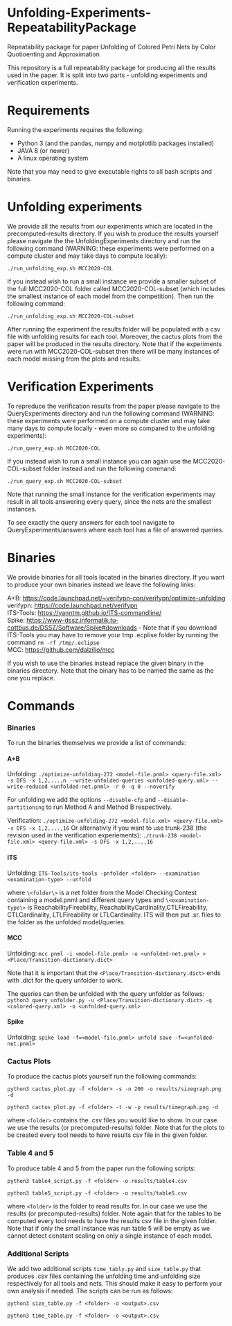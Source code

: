# Unfolding-Experiments-RepeatabilityPackage
Repeatability package for paper Unfolding of Colored Petri Nets by Color Quotioenting and Approximation

This repository is a full repeatability package for producing all the results used in the paper. It is split into two parts - unfolding experiments and verification experiments.

# Requirements
Running the experiments requires the following:
- Python 3 (and the pandas, numpy and motplotlib packages installed)
- JAVA 8 (or newer) 
- A linux operating system

Note that you may need to give executable rights to all bash scripts and binaries.

# Unfolding experiments
We provide all the results from our experiments which are located in the precomputed-results directory. If you wish to produce the results yourself please navigate the the UnfoldingExperiments directory and run the following command (WARNING: these experiments were performed on a compute cluster and may take days to compute locally):

`./run_unfolding_exp.sh MCC2020-COL`

If you instead wish to run a small instance we provide a smaller subset of the full MCC2020-COL folder called MCC2020-COL-subset (which includes the smallest instance of each model from the competition). Then run the following command:

`./run_unfolding_exp.sh MCC2020-COL-subset`

After running the experiment the results folder will be populated with a csv file with unfolding results for each tool. Moreover, the cactus plots from the paper will be produced in the results directory. Note that if the experiments were run with MCC2020-COL-subset then there will be many instances of each model missing from the plots and results.

# Verification Experiments
To repreduce the verification results from the paper please navigate to the QueryExperiments directory and run the following command (WARNING: these experiments were performed on a compute cluster and may take many days to compute locally - even more so compared to the unfolding experiments):

`./run_query_exp.sh MCC2020-COL`

If you instead wish to run a small instance you can again use the MCC2020-COL-subset folder instead and run the following command:

`./run_query_exp.sh MCC2020-COL-subset`

Note that running the small instance for the verification experiments may result in all tools answering every query, since the nets are the smallest instances.

To see exactly the query answers for each tool navigate to QueryExperiments/answers where each tool has a file of answered queries.

# Binaries
We provide binaries for all tools located in the binaries directory. If you want to produce your own binaries instead we leave the following links:

A+B: https://code.launchpad.net/~verifypn-cpn/verifypn/optimize-unfolding  
verifypn: https://code.launchpad.net/verifypn  
ITS-Tools: https://yanntm.github.io/ITS-commandline/  
Spike: https://www-dssz.informatik.tu-cottbus.de/DSSZ/Software/Spike#downloads - Note that if you download ITS-Tools you may have to remove your tmp .ecplise folder by running the command `rm -rf /tmp/.eclipse`  
MCC: https://github.com/dalzilio/mcc  

If you wish to use the binaries instead replace the given binary in the binaries directory. Note that the binary has to be named the same as the one you replace.

# Commands

### Binaries
To run the binaries themselves we provide a list of commands:

#### A+B 
Unfolding: `./optimize-unfolding-272 <model-file.pnml> <query-file.xml> -s DFS -x 1,2,...,n --write-unfolded-queries <unfolded-query.xml> --write-reduced <unfolded-net.pnml> -r 0 -q 0 --noverify`

For unfolding we add the options `--disable-cfp` and `--disable-partitioning` to run Method A and Method B respectively.

Verification: `./optimize-unfolding-272 <model-file.xml> <query-file.xml> -s DFS -x 1,2,...,16`
Or alternativly if you want to use trunk-238 (the revision used in the verification experiements): `./trunk-238 <model-file.xml> <query-file.xml> -s DFS -x 1,2,...,16`

#### ITS
Unfolding: `ITS-Tools/its-tools -pnfolder <folder> --examination <examination-type> --unfold`

where `\<folder\>` is a net folder from the Model Checking Contest containing a model.pnml and different query types and `\<examination-type\>` is ReachabilityFireability, ReachabilityCardinality,CTLFireability, CTLCardinality, LTLFireability or LTLCardinality. ITS will then put .sr. files to the folder as the unfolded model/queries.

#### MCC
Unfolding: `mcc pnml -i <model-file.pnml> -o <unfolded-net.pnml> > <Place/Transition-dictionary.dict>`

Note that it is important that the `<Place/Transition-dictionary.dict>` ends with .dict for the query unfolder to work.

The queries can then be unfolded with the query unfolder as follows:
`python3 query_unfolder.py -u <Place/Transition-dictionary.dict> -q <colored-query.xml> -o <unfolded-query.xml>`

#### Spike 
Unfolding: `spike load -f=<model-file.pnml> unfold save -f=<unfolded-net.pnml>`

### Cactus Plots
To produce the cactus plots yourself run the following commands:

`python3 cactus_plot.py -f <folder> -s -n 200 -o results/sizegraph.png -d`

`python3 cactus_plot.py -f <folder> -t -w -p results/timegraph.png -d`
  
where `<folder>` contains the .csv files you would like to show. In our case we use the results (or precomputed-results) folder. Note that for the plots to be created every tool needs to have results csv file in the given folder. 

### Table 4 and 5
To produce table 4 and 5 from the paper run the following scripts: 

`python3 table4_script.py -f <folder> -o results/table4.csv`

`python3 table5_script.py -f <folder> -o results/table5.csv`

where `<folder>` is the folder to read results for. In our case we use the results (or precomputed-results) folder. Note again that for the tables to be computed every tool needs to have the results csv file in the given folder. Note that if only the small instance was run table 5 will be empty as we cannot detect constant scaling on only a single instance of each model.

### Additional Scripts
We add two additional scripts `time_tably.py` and `size_table.py` that produces .csv files containing the unfolding time and unfolding size respectively for all tools and nets. This should make it easy to perform your own analysis if needed. The scripts can be run as follows:

`python3 size_table.py -f <folder> -o <output>.csv`

`python3 time_table.py -f <folder> -o <output>.csv`

